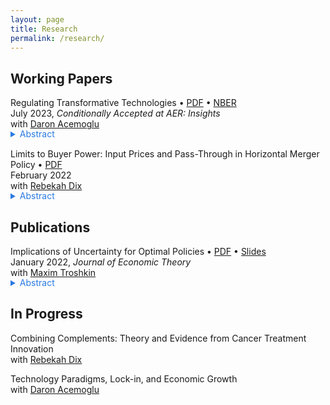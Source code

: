 ```yaml
---
layout: page
title: Research
permalink: /research/
---
```



## Working Papers


Regulating Transformative Technologies • <a href="/files/research/tech-reg-8.pdf">PDF</a> • <a href="https://www.nber.org/papers/w31461?utm_campaign=ntwh&utm_medium=email&utm_source=ntwg27" target="_blank">NBER</a><br>
July 2023, *Conditionally Accepted at AER: Insights*<br>
with <a href="https://economics.mit.edu/people/faculty/daron-acemoglu" target="_blank">Daron Acemoglu</a><br>
<!-- Media: <a href="https://qz.com/the-economic-case-for-slowing-down-ai-1850627827" target="_blank">Quartz</a><br> -->
<details style="margin-bottom: 15px; margin-top: -15px">
	<summary style="color: #2a7ae2">Abstract</summary>

	Transformative technologies like generative artificial intelligence promise to accelerate productivity growth across many sectors, but they also present new risks from potential misuse. We develop a multi-sector technology adoption model to study the optimal regulation of transformative technologies when society can learn about these risks over time. Socially optimal adoption is gradual and convex. If social damages are proportional to the productivity gains from the new technology, a higher growth rate leads to slower optimal adoption. Equilibrium adoption is inefficient when firms do not internalize all social damages, and sector-independent regulation is helpful but generally not sufficient to restore optimality.
	
</details>


Limits to Buyer Power: Input Prices and Pass-Through in Horizontal Merger Policy • <a href="/files/research/ipp3.pdf">PDF</a><br>
February 2022<br>
with <a href="https://rebekahanne.github.io/research/" target="_blank">Rebekah Dix</a><br>
<details style="margin-bottom: 15px; margin-top: -15px">
	<summary style="color: #2a7ae2">Abstract</summary>

	We re-examine the "buyer power" defense to horizontal mergers using models of imperfect competition in which input prices are set before goods prices. We derive a measure of unilateral incentives to adjust input prices after a downstream merger, Input Pricing Pressure, and we use it to show that mergers often incentivize higher input prices. Consumer surplus-maximizing antitrust policy is often too lax when input prices are assumed fixed, and it should be biased against buyer power claims. In an empirical application to local retail beer markets, endogenizing input prices substantially raises the consumer harm from mergers of retailers.
	
</details>


## Publications


Implications of Uncertainty for Optimal Policies • <a href="/files/research/AwL-pub.pdf">PDF</a> • <a href="/files/research/AwL-7-slides.pdf">Slides</a><br>
January 2022, *Journal of Economic Theory*<br>
with <a href="http://business-school.exeter.ac.uk/about/people/profile/index.php?web_id=max_troshkin" target="_blank">Maxim Troshkin</a><br>
<details style="margin-bottom: 15px; margin-top: -15px">
	<summary style="color: #2a7ae2">Abstract</summary>

	We study the implications of ambiguity for optimal ﬁscal policy in macro public ﬁnance environments with heterogeneous agents and private idiosyncratic shocks. We describe conditions under which ambiguity implies that it is optimal to periodically reform policies. Periodic reforms lead to simpliﬁed optimal policies that are not fully contingent on future shocks; at times they also lose dependence on the full history of past shocks. These simpliﬁed policies can be characterized without complete backward induction when the time horizon is ﬁnite. However, linear policies can be far from optimal. We also show that equilibria in decentralized versions of these economies are not generally efﬁcient, implying a meaningful role for government provision of insurance, unlike in conventional environments with a narrower view of uncertainty.

</details>


## In Progress


Combining Complements: Theory and Evidence from Cancer Treatment Innovation<br>
with <a href="https://rebekahanne.github.io/research/" target="_blank">Rebekah Dix</a><br>

Technology Paradigms, Lock-in, and Economic Growth<br>
with <a href="https://economics.mit.edu/people/faculty/daron-acemoglu" target="_blank">Daron Acemoglu</a>

